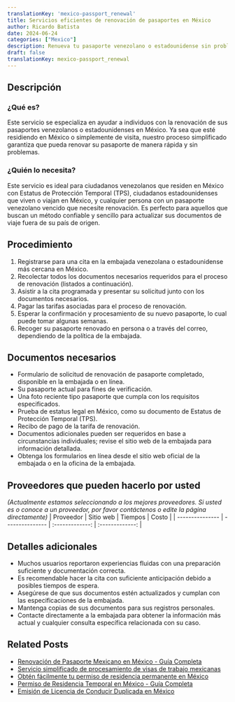 ```yaml
---
translationKey: 'mexico-passport_renewal'
title: Servicios eficientes de renovación de pasaportes en México
author: Ricardo Batista
date: 2024-06-24
categories: ["Mexico"]
description: Renueva tu pasaporte venezolano o estadounidense sin problemas en México. Procedimientos rápidos y sencillos con nuestro servicio guiado.
draft: false
translationKey: mexico-passport_renewal
---
```


## Descripción
### ¿Qué es?
Este servicio se especializa en ayudar a individuos con la renovación de sus pasaportes venezolanos o estadounidenses en México. Ya sea que esté residiendo en México o simplemente de visita, nuestro proceso simplificado garantiza que pueda renovar su pasaporte de manera rápida y sin problemas.

### ¿Quién lo necesita?
Este servicio es ideal para ciudadanos venezolanos que residen en México con Estatus de Protección Temporal (TPS), ciudadanos estadounidenses que viven o viajan en México, y cualquier persona con un pasaporte venezolano vencido que necesite renovación. Es perfecto para aquellos que buscan un método confiable y sencillo para actualizar sus documentos de viaje fuera de su país de origen.

## Procedimiento

1. Registrarse para una cita en la embajada venezolana o estadounidense más cercana en México.
2. Recolectar todos los documentos necesarios requeridos para el proceso de renovación (listados a continuación).
3. Asistir a la cita programada y presentar su solicitud junto con los documentos necesarios.
4. Pagar las tarifas asociadas para el proceso de renovación.
5. Esperar la confirmación y procesamiento de su nuevo pasaporte, lo cual puede tomar algunas semanas.
6. Recoger su pasaporte renovado en persona o a través del correo, dependiendo de la política de la embajada.

## Documentos necesarios

- Formulario de solicitud de renovación de pasaporte completado, disponible en la embajada o en línea.
- Su pasaporte actual para fines de verificación.
- Una foto reciente tipo pasaporte que cumpla con los requisitos especificados.
- Prueba de estatus legal en México, como su documento de Estatus de Protección Temporal (TPS).
- Recibo de pago de la tarifa de renovación.
- Documentos adicionales pueden ser requeridos en base a circunstancias individuales; revise el sitio web de la embajada para información detallada.
- Obtenga los formularios en línea desde el sitio web oficial de la embajada o en la oficina de la embajada.

## Proveedores que pueden hacerlo por usted
_(Actualmente estamos seleccionando a los mejores proveedores. Si usted es o conoce a un proveedor, por favor contáctenos o edite la página directamente)_
| Proveedor       |     Sitio web     |     Tiempos     |       Costo      |
| --------------- | --------------- |  :-------------: | :-------------: |

## Detalles adicionales

- Muchos usuarios reportaron experiencias fluidas con una preparación suficiente y documentación correcta.
- Es recomendable hacer la cita con suficiente anticipación debido a posibles tiempos de espera.
- Asegúrese de que sus documentos estén actualizados y cumplan con las especificaciones de la embajada.
- Mantenga copias de sus documentos para sus registros personales.
- Contacte directamente a la embajada para obtener la información más actual y cualquier consulta específica relacionada con su caso.
## Related Posts

- [Renovación de Pasaporte Mexicano en México - Guía Completa](https://tramitit.com/es/guides/mexico/pasaporte_mexicano/)
- [Servicio simplificado de procesamiento de visas de trabajo mexicanas](https://tramitit.com/es/guides/mexico/trámite_de_visa_de_trabajo/)
- [Obtén fácilmente tu permiso de residencia permanente en México](https://tramitit.com/es/guides/mexico/permiso_de_residencia_permanente/)
- [Permiso de Residencia Temporal en México - Guía Completa](https://tramitit.com/es/guides/mexico/permiso_de_residencia_temporal/)
- [Emisión de Licencia de Conducir Duplicada en México](https://tramitit.com/es/guides/mexico/expedición_de_duplicado_de_licencia_de_conducir/)